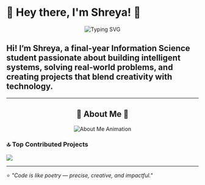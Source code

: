# 🌸 Hey there, I'm Shreya! 👋

<p align="center">
  <img
    src="https://readme-typing-svg.demolab.com?font=Fira+Code&size=24&pause=1000&center=true&vCenter=true&width=800&height=45&duration=3000&lines=Aspiring+Software+Engineer+%7C+AI+Enthusiast;Digital+Twins+%F0%9F%8C%8C+%7C+Android+with+Kotlin;I+build+human-centered+intelligent+systems;Sakura+lover+%F0%9F%8C%B8+%7C+Community+Volunteer"
    alt="Typing SVG"
  />
</p>


Hi! I’m Shreya, a final-year Information Science student passionate about building intelligent systems, solving real-world problems, and creating projects that blend creativity with technology. 
---


---
<h2 align="center">🌸 About Me 🌸</h2>

<p align="center">
  <img src="https://readme-typing-svg.herokuapp.com?font=Fira+Code&size=22&duration=2000&pause=500&color=FF69B4&center=true&vCenter=true&multiline=true&width=750&lines=🎓+Final-year+Information+Science+%26+Engineering+student;💡+AI%2C+Machine+Learning%2C+Digital+Twins;💗+Working+on+CardioTwin+-+Heart+Health+Digital+Twin;🌱+Learning+Docker%2C+Apache+Kafka%2C+Android+with+Kotlin;🌸+Love+Sakura+flowers+%26+teaching+kids" alt="About Me Animation" />
</p>

### 🔝 Top Contributed Projects 
![](https://github-contributor-stats.vercel.app/api?username=Shreya-196&limit=5&theme=dark&combine_all_yearly_contributions=true)

---

⭐ *"Code is like poetry — precise, creative, and impactful."*  
